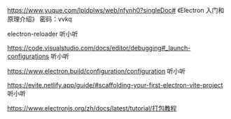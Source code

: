 https://www.yuque.com/lpldplws/web/nfynh0?singleDoc# 《Electron 入门和原理介绍》 密码：vvkq

electron-reloader
听小听

https://code.visualstudio.com/docs/editor/debugging#_launch-configurations
听小听

https://www.electron.build/configuration/configuration
听小听

https://evite.netlify.app/guide/#scaffolding-your-first-electron-vite-project
听小听

https://www.electronjs.org/zh/docs/latest/tutorial/打包教程

